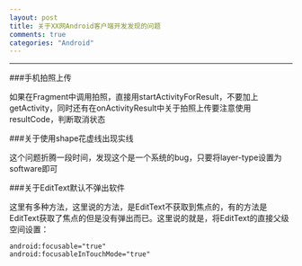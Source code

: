 ```yaml
---
layout: post
title: 关于XX网Android客户端开发发现的问题
comments: true
categories: "Android"
---
```


---
###手机拍照上传

如果在Fragment中调用拍照，直接用startActivityForResult，不要加上getActivity，同时还有在onActivityResult中关于拍照上传要注意使用resultCode，判断取消状态

###关于使用shape花虚线出现实线

这个问题折腾一段时间，发现这个是一个系统的bug，只要将layer-type设置为software即可

###关于EditText默认不弹出软件

这里有多种方法，这里说的方法，是EditText不获取到焦点的，有的方法是EditText获取了焦点的但是没有弹出而已。这里说的就是，将EditText的直接父级空间设置：
```
android:focusable="true"
android:focusableInTouchMode="true"
```